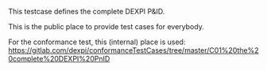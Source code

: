 This testcase defines the complete DEXPI P&ID.

This is the public place to provide test cases for everybody.

For the conformance test, this (internal) place is used: https://gitlab.com/dexpi/conformanceTestCases/tree/master/C01%20the%20complete%20DEXPI%20PnID
